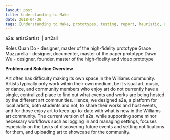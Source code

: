 ```yaml
---
layout: post
title: Understanding to Make
date: 2018-04-30
tags: [Understanding to Make, prototypes, testing, report, heuristic, evaluation]
---
```


a2a: artist2artist || art2all

Roles
Quan Do - designer, master of the high-fidelity prototype
Grace Mazzarella - designer, documenter, master of the paper prototype
Dawn Wu - designer, founder, master of the high-fidelity and video prototype

**Problem and Solution Overview**

Art often has difficulty making its own space in the Williams community.  Artists typically only work within their own medium, be it visual art, music, or dance, and community members who enjoy art do not currently have a single, centralized place to find out what events and works are being hosted by the different art communities.  Hence, we designed a2a, a platform for local artists, both students and not, to share their works and host events, and for those enjoy art to keep up-to-date with what is new in the Williams art community.  The current version of a2a, while supporting some minor necessary workflows such as logging in and managing settings, focuses especially on the tasks of discovering future events and setting notifications for them, and uploading art to showcase for the community.

